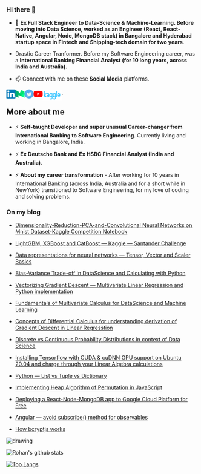 ### Hi there 👋

- 🔭 **Ex Full Stack Engineer to Data-Science & Machine-Learning. Before moving into Data Science, worked as an Engineer (React, React-Native, Angular, Node, MongoDB stack) in Bangalore and Hyderabad startup space in Fintech and Shipping-tech domain for two years**.

- Drastic Career Tranformer. Before my Software Engineering career, was a **International Banking Financial Analyst (for 10 long years, across India and Australia).**

- 📫 Connect with me on these **Social Media** platforms.

<a href="https://www.linkedin.com/in/rohan-paul-b27285129/">
    <img align="left" alt="Rohan Paul | Linkedin" width="24px" src="https://github.com/rohan-paul/rohan-paul/blob/master/assets/Linkedin.svg" />
  </a>

  <a href="https://paulrohan.medium.com/">
    <img align="left" alt="Rohan Paul | Medium" width="24px" src="https://github.com/rohan-paul/rohan-paul/blob/master/assets/medium.svg" />
  </a>

   <a href="https://twitter.com/paulr_rohan">
    <img align="left" alt="Rohan Paul | Twitter" width="24px" src="https://github.com/rohan-paul/rohan-paul/blob/master/assets/twitter.svg" />
  </a>

  <a href="https://www.youtube.com/channel/UC0_a8SNpTFkmVv5SLMs1CIA">
    <img align="left" alt="Rohan Paul | Youtube" width="24px" src="https://github.com/rohan-paul/rohan-paul/blob/master/assets/youtube.svg" />
  </a>

   <a href="https://www.kaggle.com/paulrohan2020">
    <img align="left" alt="Rohan Paul | Kaggle" width="50px" height="30px" src="https://github.com/rohan-paul/rohan-paul/blob/master/assets/kaggle.png" />
</a>.

## More about me

- ⚡ **Self-taught Developer and super unusual Career-changer from International Banking to Software Engineering**. Currently living and working in Bangalore, India.

- ⚡ **Ex Deutsche Bank and Ex HSBC Financial Analyst (India and Australia)**.

- ⚡ **About my career transformation** - After working for 10 years in International Banking (across India, Australia and for a short while in NewYork) transitioned to Software Engineering, for my love of coding and solving problems.


### On my blog

- [Dimensionality-Reduction-PCA-and-Convolutional Neural Networks on Mnist Dataset-Kaggle Competition Notebook](https://medium.com/analytics-vidhya/dimensionality-reduction-pca-and-convolutional-neural-networks-on-mnist-dataset-kaggle-n-3807ed98f497)

- [LightGBM, XGBoost and CatBoost — Kaggle — Santander Challenge](https://medium.com/analytics-vidhya/gradient-boosting-lightgbm-xgboost-and-catboost-kaggle-challenge-santander-f3cf0cc56898)

- [Data representations for neural networks — Tensor, Vector and Scaler Basics](https://medium.com/analytics-vidhya/data-representations-for-neural-networks-tensor-vector-scaler-basics-4beae5910398)

- [Bias-Variance Trade-off in DataScience and Calculating with Python](https://paulrohan.medium.com/bias-variance-trade-off-in-datascience-and-calculating-with-python-766158812c46)

- [Vectorizing Gradient Descent — Multivariate Linear Regression and Python implementation](https://medium.com/@paulrohan/vectorizing-gradient-descent-multivariate-linear-regression-and-python-implementation-e12758bc31b2)

- [Fundamentals of Multivariate Calculus for DataScience and Machine Learning
](https://medium.com/@paulrohan/fundamentals-of-multivariate-calculus-for-datascience-and-machine-learning-b2c7e83445ca)

- [Concepts of Differential Calculus for understanding derivation of Gradient Descent in Linear Regresstion](https://medium.com/@paulrohan/concepts-of-differential-calculus-for-understanding-derivation-of-gradient-descent-in-linear-de59a17496a3)

- [Discrete vs Continuous Probability Distributions in context of Data Science](https://medium.com/analytics-vidhya/discrete-vs-continuous-probability-distributions-in-context-of-data-science-e48c7d40bc0f)

- [Installing Tensorflow with CUDA & cuDNN GPU support on Ubuntu 20.04 and charge through your Linear Algebra calculations](https://medium.com/@paulrohan/installing-tensorflow-with-cuda-cudnn-gpu-support-on-ubuntu-20-04-f6f67745750a)

- [Python — List vs Tuple vs Dictionary](https://medium.com/@paulrohan/python-list-vs-tuple-vs-dictionary-4a48655c7934)

* [Implementing Heap Algorithm of Permutation in JavaScript](https://medium.com/@paulrohan/implemetning-heap-algorithm-to-find-permutation-of-a-set-of-numbers-in-javascript-d6b6ef8ee0e)

* [Deploying a React-Node-MongoDB app to Google Cloud Platform for Free](https://medium.com/@paulrohan/deploying-a-react-node-mongodb-app-to-google-cloud-platforms-google-app-engine-1ba680447d59)

* [Angular — avoid subscribe() method for observables](https://medium.com/@paulrohan/angular-avoiding-subscribe-method-by-replacing-it-with-an-asynpipe-when-possible-a92c20793357)

* [How bcryptjs works](https://medium.com/javascript-in-plain-english/how-bcryptjs-works-90ef4cb85bf4)

<!-- blog starts -->

<!--
**rohan-paul/rohan-paul** is a ✨ _special_ ✨ repository because its `README.md` (this file) appears on your GitHub profile.

Here are some ideas to get you started:

- 🔭 I’m currently working on ...
- 🌱 I’m currently learning ...
- 👯 I’m looking to collaborate on ...
- 🤔 I’m looking for help with ...
- 💬 Ask me about ...
- 📫 How to reach me: ...
- 😄 Pronouns: ...
- ⚡ Fun fact: ...
-->

<img src="https://i.imgur.com/DI20MKk.png" alt="drawing" width="600"/>

![Rohan's github stats](https://github-readme-stats.vercel.app/api?username=rohan-paul&count_private=true&show_icons=true&theme=radical)

[![Top Langs](https://github-readme-stats.vercel.app/api/top-langs/?username=rohan-paul)](https://github.com/rohan-paul/github-readme-stats)
